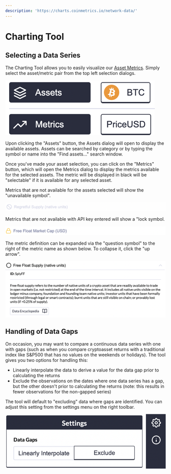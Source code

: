 ```yaml
---
description: 'https://charts.coinmetrics.io/network-data/'
---
```


# Charting Tool

## Selecting a Data Series

The Charting Tool allows you to easily visualize our [Asset Metrics](../../asset-metrics/asset-metrics-overview.md).  Simply select the asset/metric pair from the top left selection dialogs.  

![](../../.gitbook/assets/screen-shot-2020-12-30-at-1.13.48-pm.png)

Upon clicking the "Assets" button, the Assets dialog will open to display the available assets.  Assets can be searched by category or by typing the symbol or name into the "Find assets..." search window. 

Once you've made your asset selection, you can click on the "Metrics" button, which will open the Metrics dialog to display the metrics available for the selected assets.  The metric will be displayed in black will be "selectable" if it is available for any selected asset.  

Metrics that are not available for the assets selected will show the "unavailable symbol".

![](../../.gitbook/assets/screen-shot-2021-03-09-at-8.52.33-pm.png)

Metrics that are not available with API key entered will show a "lock symbol.

![](../../.gitbook/assets/screen-shot-2021-03-09-at-8.54.58-pm.png)

The metric definition can be expanded via the "question symbol" to the right of the metric name as shown below.  To collapse it, click the "up arrow".

![](../../.gitbook/assets/screen-shot-2021-03-09-at-8.57.53-pm.png)

## Handling of Data Gaps

On occasion, you may want to compare a continuous data series with one with gaps \(such as when you compare cryptoasset returns with a traditional index like S&P500 that has no values on the weekends or holidays\).  The tool gives you two options for handling this:

* Linearly interpolate the data to derive a value for the data gap prior to calculating the returns
* Exclude the observations on the dates where one data series has a gap, but the other doesn't prior to calculating the returns \(note:  this results in fewer observations for the non-gapped series\)

The tool will default to "excluding" data where gaps are identified.  You can adjust this setting from the settings menu on the right toolbar.

![Click on the &quot;gear&quot; to find the settings for Data Gaps](../../.gitbook/assets/screen-shot-2020-12-19-at-4.48.10-pm.png)

